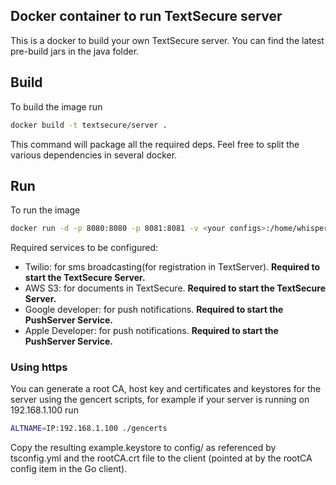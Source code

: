 Docker container to run TextSecure server
-----------------------------------------

This is a docker to build your own TextSecure server. You can find the latest pre-build jars in the java folder.

## Build

To build the image run
```bash
docker build -t textsecure/server .
```
This command will package all the required deps. Feel free to split the various dependencies in several docker.

## Run

To run the image

```bash
docker run -d -p 8080:8080 -p 8081:8081 -v <your configs>:/home/whisper/config textsecure/server
```

Required services to be configured:

- Twilio: for sms broadcasting(for registration in TextServer). **Required to start the TextSecure Server.**
- AWS S3: for documents in TextSecure. **Required to start the TextSecure Server.**
- Google developer: for push notifications. **Required to start the PushServer Service.**
- Apple Developer: for push notifications. **Required to start the PushServer Service.**


### Using https

You can generate a root CA, host key and certificates and keystores for the server
using the gencert scripts, for example if your server is running on 192.168.1.100 run

```bash
ALTNAME=IP:192.168.1.100 ./gencerts
```

Copy the resulting example.keystore to config/ as referenced by tsconfig.yml and
the rootCA.crt file to the client (pointed at by the rootCA config item in the Go client).
